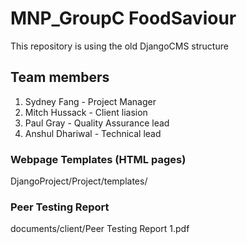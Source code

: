 # MNP_GroupC FoodSaviour
This repository is using the old DjangoCMS structure

## Team members
1. Sydney Fang - Project Manager
2. Mitch Hussack - Client liasion
3. Paul Gray - Quality Assurance lead
4. Anshul Dhariwal - Technical lead

### Webpage Templates (HTML pages)
DjangoProject/Project/templates/

### Peer Testing Report
documents/client/Peer Testing Report 1.pdf
